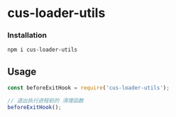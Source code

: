 # cus-loader-utils

### Installation

`npm i cus-loader-utils`

## Usage

```javascript
const beforeExitHook = require('cus-loader-utils');

// 退出执行进程前的 清理函数
beforeExitHook();
```
